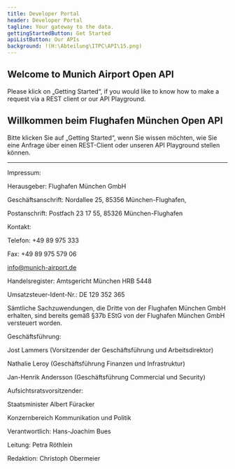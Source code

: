 ```yaml
---
title: Developer Portal
header: Developer Portal
tagline: Your gateway to the data.
gettingStartedButton: Get Started
apiListButton: Our APIs
background: !(H:\Abteilung\ITPC\API\15.png)
---
```


## Welcome to Munich Airport Open API

Please klick on „Getting Started“, if you would like to know how to make a request via a REST client or our API Playground. 




## Willkommen beim Flughafen München Open API 

Bitte klicken Sie auf „Getting Started“, wenn Sie wissen möchten, wie Sie eine Anfrage über einen REST-Client oder unseren API Playground stellen können.


_______________________________________________________________________________________________________________________________________________________________________________

Impressum: 

Herausgeber: 
Flughafen München GmbH

Geschäftsanschrift: 
Nordallee 25,
85356 München-Flughafen,

Postanschrift:
Postfach 23 17 55,
85326 München-Flughafen

Kontakt:

Telefon: +49 89 975 333

Fax: +49 89 975 579 06

info@munich-airport.de

Handelsregister: 
Amtsgericht München HRB 5448

Umsatzsteuer-Ident-Nr.:
DE 129 352 365

Sämtliche Sachzuwendungen, die Dritte von der Flughafen München GmbH erhalten, sind bereits gemäß §37b EStG von der Flughafen München GmbH versteuert worden.

Geschäftsführung:

Jost Lammers (Vorsitzender der Geschäftsführung und Arbeitsdirektor)

Nathalie Leroy (Geschäftsführung Finanzen und Infrastruktur)

Jan-Henrik Andersson (Geschäftsführung Commercial und Security)

Aufsichtsratsvorsitzender:

Staatsminister Albert Füracker

Konzernbereich Kommunikation und Politik

Verantwortlich: Hans-Joachim Bues

Leitung: Petra Röthlein

Redaktion: Christoph Obermeier
